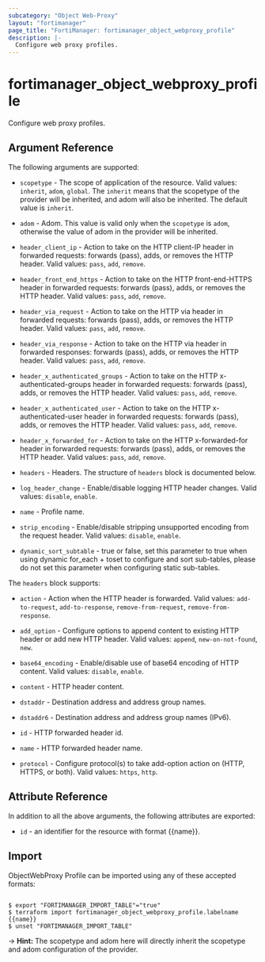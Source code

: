 ```yaml
---
subcategory: "Object Web-Proxy"
layout: "fortimanager"
page_title: "FortiManager: fortimanager_object_webproxy_profile"
description: |-
  Configure web proxy profiles.
---
```


# fortimanager_object_webproxy_profile
Configure web proxy profiles.

## Argument Reference


The following arguments are supported:

* `scopetype` - The scope of application of the resource. Valid values: `inherit`, `adom`, `global`. The `inherit` means that the scopetype of the provider will be inherited, and adom will also be inherited. The default value is `inherit`.
* `adom` - Adom. This value is valid only when the `scopetype` is `adom`, otherwise the value of adom in the provider will be inherited.

* `header_client_ip` - Action to take on the HTTP client-IP header in forwarded requests: forwards (pass), adds, or removes the HTTP header. Valid values: `pass`, `add`, `remove`.

* `header_front_end_https` - Action to take on the HTTP front-end-HTTPS header in forwarded requests: forwards (pass), adds, or removes the HTTP header. Valid values: `pass`, `add`, `remove`.

* `header_via_request` - Action to take on the HTTP via header in forwarded requests: forwards (pass), adds, or removes the HTTP header. Valid values: `pass`, `add`, `remove`.

* `header_via_response` - Action to take on the HTTP via header in forwarded responses: forwards (pass), adds, or removes the HTTP header. Valid values: `pass`, `add`, `remove`.

* `header_x_authenticated_groups` - Action to take on the HTTP x-authenticated-groups header in forwarded requests: forwards (pass), adds, or removes the HTTP header. Valid values: `pass`, `add`, `remove`.

* `header_x_authenticated_user` - Action to take on the HTTP x-authenticated-user header in forwarded requests: forwards (pass), adds, or removes the HTTP header. Valid values: `pass`, `add`, `remove`.

* `header_x_forwarded_for` - Action to take on the HTTP x-forwarded-for header in forwarded requests: forwards (pass), adds, or removes the HTTP header. Valid values: `pass`, `add`, `remove`.

* `headers` - Headers. The structure of `headers` block is documented below.
* `log_header_change` - Enable/disable logging HTTP header changes. Valid values: `disable`, `enable`.

* `name` - Profile name.
* `strip_encoding` - Enable/disable stripping unsupported encoding from the request header. Valid values: `disable`, `enable`.

* `dynamic_sort_subtable` - true or false, set this parameter to true when using dynamic for_each + toset to configure and sort sub-tables, please do not set this parameter when configuring static sub-tables.

The `headers` block supports:

* `action` - Action when the HTTP header is forwarded. Valid values: `add-to-request`, `add-to-response`, `remove-from-request`, `remove-from-response`.

* `add_option` - Configure options to append content to existing HTTP header or add new HTTP header. Valid values: `append`, `new-on-not-found`, `new`.

* `base64_encoding` - Enable/disable use of base64 encoding of HTTP content. Valid values: `disable`, `enable`.

* `content` - HTTP header content.
* `dstaddr` - Destination address and address group names.
* `dstaddr6` - Destination address and address group names (IPv6).
* `id` - HTTP forwarded header id.
* `name` - HTTP forwarded header name.
* `protocol` - Configure protocol(s) to take add-option action on (HTTP, HTTPS, or both). Valid values: `https`, `http`.



## Attribute Reference

In addition to all the above arguments, the following attributes are exported:
* `id` - an identifier for the resource with format {{name}}.

## Import

ObjectWebProxy Profile can be imported using any of these accepted formats:
```

$ export "FORTIMANAGER_IMPORT_TABLE"="true"
$ terraform import fortimanager_object_webproxy_profile.labelname {{name}}
$ unset "FORTIMANAGER_IMPORT_TABLE"
```
-> **Hint:** The scopetype and adom here will directly inherit the scopetype and adom configuration of the provider.
